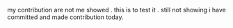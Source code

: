 my contribution are not me showed . this is to test it . still not showing i have committed and made contribution today.

